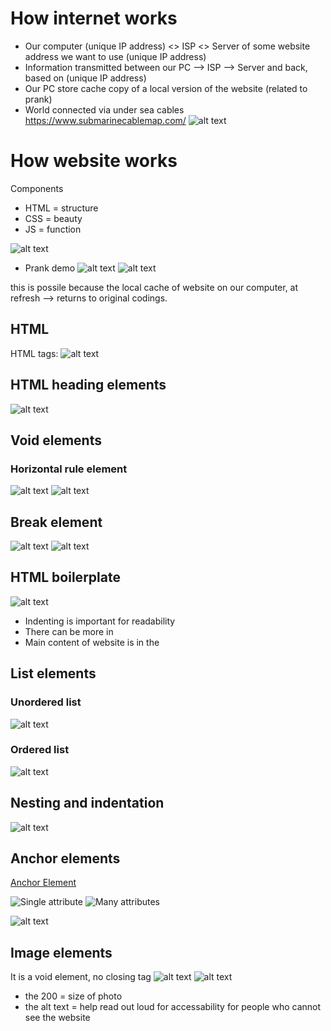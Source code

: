 # How internet works
- Our computer (unique IP address) <> ISP <> Server of some website address we want to use (unique IP address)
- Information transmitted between our PC --> ISP --> Server and back, based on (unique IP address)
- Our PC store cache copy of a local version of the website (related to prank)
- World connected via under sea cables
https://www.submarinecablemap.com/
![alt text](image-1.png)

# How website works
Components
- HTML = structure
- CSS = beauty
- JS = function

![alt text](image.png)

- Prank demo
![alt text](image-2.png)
![alt text](image-3.png)

this is possile because the local cache of website on our computer, at refresh --> returns to original codings.


## HTML
HTML tags:
![alt text](image-4.png)

## HTML heading elements
![alt text](image-5.png)

## Void elements
### Horizontal rule element
![alt text](image-6.png)
![alt text](image-7.png)

## Break element
![alt text](image-8.png)
![alt text](image-9.png)


## HTML boilerplate
![alt text](image-10.png)

- Indenting is important for readability
- There can be more in <head></head>
- Main content of website is in the <body></body>

## List elements

### Unordered list
![alt text](image-12.png)

### Ordered list
![alt text](image-13.png)

## Nesting and indentation
![alt text](image-14.png)

## Anchor elements
[Anchor Element](https://developer.mozilla.org/en-US/docs/Web/HTML/Element/a)


![Single attribute](image-15.png)
![Many attributes](image-16.png)

![alt text](image-17.png)

## Image elements
It is a void element, no closing tag
![alt text](image-18.png)
![alt text](image-19.png) 
* the 200 = size of photo
* the alt text = help read out loud for accessability for people who cannot see the website
